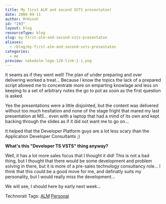 ```yaml
---
title: My first ALM and second VSTS presentaton!
date: 2008-09-11
author: MrHinsh
id: "193"
layout: blog
resourceType: blog
slug: my-first-alm-and-second-vsts-presentaton
aliases:
  - /blog/my-first-alm-and-second-vsts-presentaton
categories:
  - me
preview: nakedalm-logo-128-link-1-1.png
---
```


It seams as if they went well! The plan of under preparing and over delivering worked a treat... Because I know the topics the lack of a prepared script allowed me to concentrate more on emparting knowlage and less on keeping to a set of arbitrary notes the go to pot as soon as the first question is asked.

Yes the presentations were a little disjointed, but the content was delivered without too much hesitation and none of the stage fright that mared my last presentation at MS... even with a laptop that had a mind of its own and kept backing through the slides as if it did not want me to go on...

It helped that the Developer Platform guys are a lot less scary than the Application Developer Consultants ;)

**What's this "Developer TS VSTS" thing anyway?**

Well, it has a lot more sales focus that I thought it did! This is not a bad thing, but I thought that there would be some development and problem solving in there, but it is more of a pre-sales technology consultancy role... I think that this could be a good move for me, and definatly suits my personality, but I would really miss the development...

We will see, I should here by early next week...

Technorati Tags: [ALM](http://technorati.com/tags/ALM) [Personal](http://technorati.com/tags/Personal)
